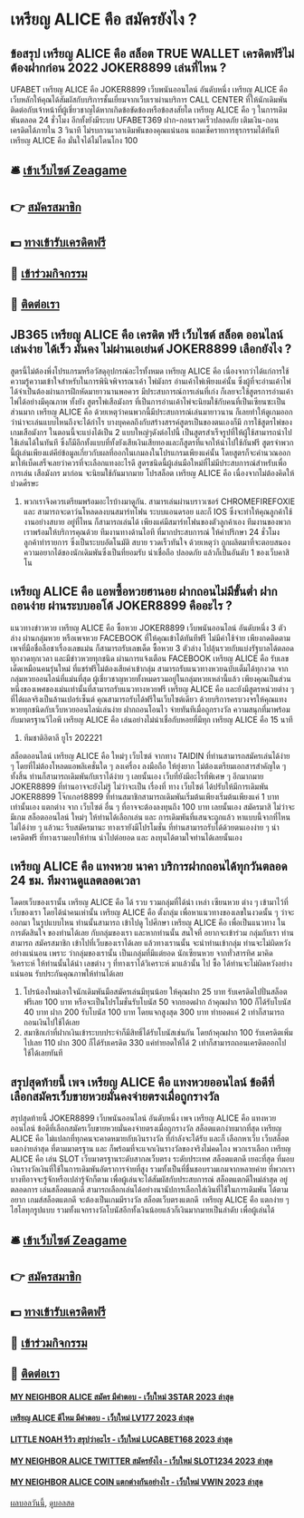 # เหรียญ ALICE คือ สมัครยังไง ?
## ข้อสรุป เหรียญ ALICE คือ สล็อต TRUE WALLET เครดิตฟรีไม่ต้องฝากก่อน 2022 JOKER8899 เล่นที่ไหน ?
UFABET เหรียญ ALICE คือ JOKER8899 เว็บพนันออนไลน์ อันดับหนึ่ง เหรียญ ALICE คือ เว็บหลักให้คุณได้สัมผัสกับบริการชั้นเยี่ยมจากเว็บเราผ่านบริการ CALL CENTER ที่ให้นักเดิมพันติดต่อกับเจ้าหน้าที่ผู้เชี่ยวชาญได้หากเกิดข้อขัดข้องหรือข้อสงสัยใด เหรียญ ALICE คือ ๆ ในการเดิมพันตลอด 24 ชั่วโมง อีกทั้งยังมีระบบ UFABET369 ฝาก-ถอนรวดเร็วปลอดภัย เติมเงิน-ถอนเครดิตได้ภายใน 3 วินาที ไม่รบกวนเวลาเดิมพันของคุณแน่นอน แถมเช็ครายการธุรกรรมได้ทันที เหรียญ ALICE คือ มั่นใจได้ไม่โดนโกง 100

## 🛎 [เข้าเว็บไซต์ Zeagame](https://bit.ly/3SdLNi2)
## 👉 [สมัครสมาชิก](https://bit.ly/3SdLNi2)
## 💵 [ทางเข้ารับเครดิตฟรี](https://bit.ly/3dyRKHj)
## 👑 [เข้าร่วมกิจกรรม](https://bit.ly/3dyRKHj)
## 📱 [ติดต่อเรา](https://bit.ly/3dyRKHj)

## JB365 เหรียญ ALICE คือ เครดิต ฟรี เว็บไซต์ สล็อต ออนไลน์ เล่นง่าย ได้เร็ว มั่นคง ไม่ผ่านเอเย่นต์ JOKER8899 เลือกยังไง ?
สูตรนี้ไม่ต้องพึ่งโปรแกรมหรือวัสดุอุปกรณ์อะไรทั้งหมด เหรียญ ALICE คือ เนื่องจากว่าได้แก่การใช้ความรู้ความเข้าใจสำหรับในการพินิจพิจารณาเค้า ไพ่มังกร อ่านเค้าไพ่เพียงแค่นั้น ซึ่งผู้ที่จะอ่านเค้าไพ่ได้จำเป็นต้องผ่านการฝึกหัดมายาวนานพอควร มีประสบการณ์การเล่นที่เก่ง ก็เลยจะใช้สูตรการอ่านเค้าไพ่ได้อย่างมีคุณภาพ ทั้งยัง สูตรไพ่เสือมังกร ที่เป็นการอ่านเค้าไพ่จะนิยมใช้กับคนที่เป็นเซียนซะเป็นส่วนมาก เหรียญ ALICE คือ ด้วยเหตุว่าคนพวกนี้มีประสบการณ์เล่นมายาวนาน ก็เลยทำให้ดูเกมออกว่าน่าจะเล่นแบบไหนถึงจะได้กำไร บางบุคคลถึงกับสร้างสรรค์สูตรเป็นของตนเองก็มี
การใช้สูตรไพ่ของ เกมเสือมังกร ในตอนนี้จะแบ่งได้เป็น 2 แบบใหญ่ๆดังต่อไปนี้
เป็นสูตรสำเร็จรูปที่ให้ผู้ใช้สามารถนำไปใช้เล่นได้ในทันที ซึ่งก็มีอีกทั้งแบบที่ทั้งยังเสียเงินเสียทองและก็สูตรที่แจกให้นำไปใช้กันฟรี สูตรจำพวกนี้ผู้เล่นเพียงแต่คีย์ข้อมูลเกี่ยวกับผลที่ออกในเกมลงในโปรแกรมเพียงแค่นั้น โดยสูตรก็จะคำนวณออกมาให้เบ็ดเสร็จเลยว่าควรที่จะเลือกแทงอะไรดี สูตรชนิดนี้ผู้เล่นมือใหม่ที่ไม่มีประสบการณ์สำหรับเพื่อการเล่น เสือมังกร มาก่อน จะนิยมใช้กันมากมาย โปรสล็อต เหรียญ ALICE คือ เนื่องจากไม่ต้องคิดให้ปวดศีรษะ
1. พวกเราจึงควรเตรียมพร้อมอะไรบ้างมาดูกัน. สามารเล่นผ่านบราวเซอร์ CHROMEFIREFOXIE และ สามารถจะดาว์นโหลดลงบนสมาร์ทโฟน ระบบแอนดรอย และก็ IOS ซึ่งจะทำให้คุณลูกค้าใช้งานอย่างสบาย อยู่ที่ไหน ก็สามารถเล่นได้ เพียงแค่มีสมาร์ทโฟนของตัวลูกค้าเอง ทีมงานของพวกเราพร้อมให้บริการคุณด้วย ทีมงานทางด้านไอที ที่มากประสบการณ์ ให้คำปรึกษา 24 ชั่วโมง ลูกค้าทำรายการ ซึ่งเป็นระบบอัตโนมัติ สบาย รวดเร็วทันใจ ด้วยเหตุว่า ถูกผลิตมาที่จะตอบสนองความอยากได้ของนักเดิมพันซึ่งเป็นที่ยอมรับ น่าเชื่อถือ ปลอดภัย แล้วก็เป็นอันดับ 1 ของเว็บคาสิโน

## เหรียญ ALICE คือ แอพซื้อหวยฮานอย ฝากถอนไม่มีขั้นต่ำ ฝากถอนง่าย ผ่านระบบออโต้ JOKER8899 คืออะไร ?
แนวทางข่าวหวย เหรียญ ALICE คือ ซื้อหวย JOKER8899 เว็บพนันออนไลน์ อันดับหนึ่ง 3 ตัวล่าง ผ่านกลุ่มหวย หรือเพจหวย FACEBOOK ที่ให้คุณเข้าได้ทันทีฟรี ไม่มีค่าใช้จ่าย เพียงกดติดตามเพจที่มือชื่อลือชาเรื่องเลขแม่น ก็สามารถรับเลขเด็ด ซื้อหวย 3 ตัวล่าง ไปลุ้นรวยกับแบ่งรัฐบาลได้ตลอดทุกงวดทุกเวลา และมีข่าวหวยทุกชนิด ผ่านการแจ้งเตือน FACEBOOK เหรียญ ALICE คือ รับเลขเด็ดเหมือนคนรุ่นใหม่ ที่แชร์ฟรีไม่ต้องเสียค่าเข้ากลุ่ม สามารถรับแนวทางหวยฉบับเต็มได้ทุกงวด จากกลุ่มหวยออนไลน์ที่แม่นที่สุด ผู้เชี่ยวชาญหวยทั้งหมดรวมอยู่ในกลุ่มหวยเหล่านี้แล้ว เพียงคุณเป็นส่วนหนึ่งของเพศของเม่นเท่านั้นที่สามารถรับแนวทางหวยฟรี เหรียญ ALICE คือ และยังมีสูตรหน่วยต่าง ๆ ที่ได้ผลจริงเป็นล้านเปอร์เซ็นต์ คุณสามารถรับได้ฟรีในเว็บไซต์เดียว ด้วยบริการครบวงจรให้คุณแทงหวยทุกชนิดกับเว็บหวยออนไลน์เล่นง่าย ฝากถอนโอนไว จ่ายทันทีเมื่อถูกรางวัล ความสนุกที่มาพร้อมกับมาตรฐานวีไอพี เหรียญ ALICE คือ เล่นอย่างไม่น่าเชื่อกับหอยที่มีทุก เหรียญ ALICE คือ 15 นาที
1. ทีมชาติอิตาลี ยูโร 202221

สล็อตออนไลน์ เหรียญ ALICE คือ ใหม่ๆ เว็บไซต์ จากทาง TAIDIN ที่ท่านสามารถสมัครเล่นได้ง่าย ๆ โดยที่ไม่ต้องโหลดแอพลิเคชั่นใด ๆ ลงเครื่อง ลงมือถือ ให้ยุ่งยาก ไม่ต้องเตรียมเอกสารสำคัญใด ๆ ทั้งสิ้น ท่านก็สามารถเดิมพันกับเราได้ง่าย ๆ เลยนั้นเอง เว็บที่ยังมีอะไรที่พิเศษ ๆ อีกมากมาย JOKER8899 ที่ท่านอาจจะยังไม่รู้ ไม่ว่าจะเป็น เรื่องที่ ทาง เว็บไซต์ ได้ปรับให้มีการเดิมพัน JOKER8899 โจ๊กเกอร์8899 ที่ท่านสมาชิกสามารถเดิมพันเริ่มต้นเพียงเริ่มต้นเพียงแค่ 1 บาทเท่านั้นเอง แตกต่าง จาก เว็บไซต์ อื่น ๆ ที่อาจจะต้องลงทุนถึง 100 บาท เลยนั้นเอง สมัครมาสิ ไม่ว่าจะมีเกม สล็อตออนไลน์ ใหม่ๆ ให้ท่านได้เลือกเล่น และ การเดิมพันที่แสนจะถูกแล้ว หาแบบนี้จากที่ไหนไม่ได้ง่าย ๆ แล้วนะ รีบสมัครมานะ ทางเรายังมีโปรโมชั่น ที่ท่านสามารถรับได้ด้วยตนเองง่าย ๆ นำ เครดิตฟรี ที่ทางเรามอบให้ท่าน นำไปต่อยอด และ ลงทุนได้ตามใจท่านได้เลยนั้นเอง

## เหรียญ ALICE คือ แทงหวย นาคา บริการฝากถอนได้ทุกวันตลอด 24 ชม. ทีมงานดูแลตลอดเวลา
โดดยเว็บของเรานั้น เหรียญ ALICE คือ ได้ รวบ รวมกลุ่มที่ได้นำ เหล่า เซียนหวย ต่าง ๆ เข้ามาไว้ที่เว็บของเรา โดยได้นำคนเห่านั้น เหรียญ ALICE คือ ตั้งกลุ่ม เพื่อหาแนวทางของเลขในงวดนั้น ๆ ว่าจะออกมา ในรูปแบบไหน ท่านนั้นสามารถ เข้าไปดู ไปศึกษา เหรียญ ALICE คือ เพื่อเป็นแนวทาง ในการตัดสินใจ ของท่านได้เลย กับกลุ่มของเรา และหากท่านนั้น สนใจที่ อยากจะเข้าร่วม กลุ่มกับเรา ท่านสามารถ สมัครสมาชิก เข้าไปที่เว็บของเราได้เลย แล้วทางเรานนั้น จะนำท่านเข้ากลุ่ม ท่านจะไม่ผิดหวังอย่างแน่นอน เพราะ ว่ากลุ่มของเรานั้น เป็นเกลุ่มที่มีแต่ยอด นักเซียนหวย จากทั่วสารทิศ มาคิดวิเคราะห์ ให้ท่านนั้นได้นำ เลขต่าง ๆ ที่ทางเราได้วิเคราะห์ มาแล้วนั้น ไป ซื้อ ได้ท่านจะไม่ผิดหวังอย่างแน่นอน รับประกันคุณภาพให้ท่านได้เลย
1. โปรน้องใหม่เอาใจนักเดิมพันมือสมัครเล่นมีทุนน้อย ให้คุณฝาก 25 บาท รับเครดิตไปปั่นสล็อตฟรีเลย 100 บาท หรือจะเป็นโปรโมชั่นรับโบนัส 50 จากยอดฝาก ถ้าคุณฝาก 100 ก็ได้รับโบนัส 40 บาท ฝาก 200 รับโบนัส 100 บาท โดยแจกสูงสุด 300 บาท ทำยอดแค่ 2 เท่าก็สามารถถอนเงินไปใช้ได้เลย
2. สมาชิกเก่าที่ฝากเงินเข้าระบบประจำก็มีสิทธิ์ได้รับโบนัสเช่นกัน โดยถ้าคุณฝาก 100 รับเครดิตเพิ่มไปเลย 110 ฝาก 300 ก็ได้รับเครดิต 330 แค่ทำยอดให้ได้ 2 เท่าก็สามารถถอนเครดิตออกไปใช้ได้เลยทันที

## สรุปสุดท้ายนี้ เพจ เหรียญ ALICE คือ แทงหวยออนไลน์ ข้อดีที่เลือกสมัครเว็บขายหวยมั่นคงจ่ายตรงเมื่อถูกรางวัล
สรุปสุดท้ายนี้ JOKER8899 เว็บพนันออนไลน์ อันดับหนึ่ง เพจ เหรียญ ALICE คือ แทงหวยออนไลน์ ข้อดีที่เลือกสมัครเว็บขายหวยมั่นคงจ่ายตรงเมื่อถูกรางวัล สล็อตแตกง่ายมากที่สุด เหรียญ ALICE คือ ไม่แปลกที่ทุกคนจะคาดหมายกับเงินรางวัล ที่กำลังจะได้รับ และก็ เลือกหาเว็บ เว็บสล็อตแตกง่ายล่าสุด ที่ตามมาตรฐาน และ ก็พร้อมที่จะแจกเงินรางวัลของจริงไม่คดโกง พวกเราเลือก เหรียญ ALICE คือ เล่น SLOT เว็บมาตรฐานระดับสากลเว็บตรง ระดับประเทศ สล็อตแตกดี เยอะที่สุด ที่มอบเงินรางวัลเงินที่ใช้ในการเดิมพันอัตราการจ่ายที่สูง รวมทั้งเป็นที่ชื่นชอบรวมเกมจากหลายค่าย ที่พวกเราบางทีอาจจะรู้จักหรือเปล่ารู้จักก็ตาม เพื่อผู้เล่นจะได้สัมผัสกับประสบการณ์ สล็อตแตกดีใหม่ล่าสุด อยู่ตลอดการ เล่นสล็อตแตกดี สามารถเลือกเล่นได้อย่างนานัปการเลือกใส่เงินที่ใช้ในการเดิมพัน ได้ตามอยาก เกมส์สล็อตแตกดี จะต้องเป็นเกมมีรางวัล สล็อตเว็บตรงแตกดี  เหรียญ ALICE คือ แตกง่าย ๆ ไฮโลทุกรูปแบบ รวมทั้งแจกรางวัลโบนัสอีกทั้งเงินน้อยแล้วก็เงินมากมายเป็นลำดับ เพื่อผู้เล่นได้

## 🛎 [เข้าเว็บไซต์ Zeagame](https://bit.ly/3SdLNi2)
## 👉 [สมัครสมาชิก](https://bit.ly/3SdLNi2)
## 💵 [ทางเข้ารับเครดิตฟรี](https://bit.ly/3dyRKHj)
## 👑 [เข้าร่วมกิจกรรม](https://bit.ly/3dyRKHj)
## 📱 [ติดต่อเรา](https://bit.ly/3dyRKHj)

#### [MY NEIGHBOR ALICE สมัคร มีคำตอบ - เว็บใหม่ 3STAR 2023 ล่าสุด](https://atom.io/themes/my%20neighbor%20alice%20สมัคร%20มีคำตอบ%20-%20เว็บใหม่%203star%202023%20ล่าสุด)
#### [เหรียญ ALICE ดีไหม มีคำตอบ - เว็บใหม่ LV177 2023 ล่าสุด](https://atom.io/themes/เหรียญ%20alice%20ดีไหม%20มีคำตอบ%20-%20เว็บใหม่%20lv177%202023%20ล่าสุด)
#### [LITTLE NOAH รีวิว สรุปว่าอะไร - เว็บใหม่ LUCABET168 2023 ล่าสุด](https://atom.io/themes/little%20noah%20รีวิว%20สรุปว่าอะไร%20-%20เว็บใหม่%20lucabet168%202023%20ล่าสุด)
#### [MY NEIGHBOR ALICE TWITTER สมัครยังไง - เว็บใหม่ SLOT1234 2023 ล่าสุด](https://atom.io/themes/my%20neighbor%20alice%20twitter%20สมัครยังไง%20-%20เว็บใหม่%20slot1234%202023%20ล่าสุด)
#### [MY NEIGHBOR ALICE COIN แตกต่างกันอย่างไร - เว็บใหม่ VWIN 2023 ล่าสุด](https://atom.io/themes/my%20neighbor%20alice%20coin%20แตกต่างกันอย่างไร%20-%20เว็บใหม่%20vwin%202023%20ล่าสุด)

[ผลบอลวันนี้](https://siamsport.tv "ผลบอลวันนี้"), [ดูบอลสด](https://siamsport.tv/ดูบอลสด "ดูบอลสด")
